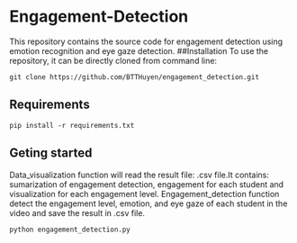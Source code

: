 # Engagement-Detection 
This repository contains the source code for engagement detection using emotion recognition and eye gaze detection.
##Installation
To use the repository, it can be directly cloned from command line:
```shell script
git clone https://github.com/BTTHuyen/engagement_detection.git
```
## Requirements
```shell script
pip install -r requirements.txt
```
## Geting started
Data_visualization function will read the result file: .csv file.It contains: sumarization of engagement detection, engagement for each student and visualization for each engagement level.
Engagement_detection function detect the engagement level, emotion, and eye gaze of each student in the video and save the result in .csv file.
```shell script
python engagement_detection.py
```
